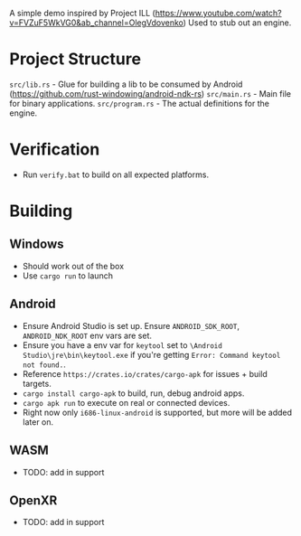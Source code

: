 A simple demo inspired by Project ILL (https://www.youtube.com/watch?v=FVZuF5WkVG0&ab_channel=OlegVdovenko)
Used to stub out an engine.


# Project Structure
`src/lib.rs` - Glue for building a lib to be consumed by Android (https://github.com/rust-windowing/android-ndk-rs)
`src/main.rs` - Main file for binary applications.
`src/program.rs` - The actual definitions for the engine. 

# Verification
* Run `verify.bat` to build on all expected platforms.

# Building
## Windows
* Should work out of the box
* Use `cargo run` to launch

## Android 
* Ensure Android Studio is set up. Ensure `ANDROID_SDK_ROOT`, `ANDROID_NDK_ROOT` env vars are set. 
* Ensure you have a env var for `keytool` set to `\Android Studio\jre\bin\keytool.exe` if you're getting `Error: Command keytool not found.`.
* Reference `https://crates.io/crates/cargo-apk` for issues + build targets.
* `cargo install cargo-apk` to build, run, debug android apps. 
* `cargo apk run` to execute on real or connected devices.
* Right now only `i686-linux-android` is supported, but more will be added later on.

## WASM
* TODO: add in support

## OpenXR
* TODO: add in support
